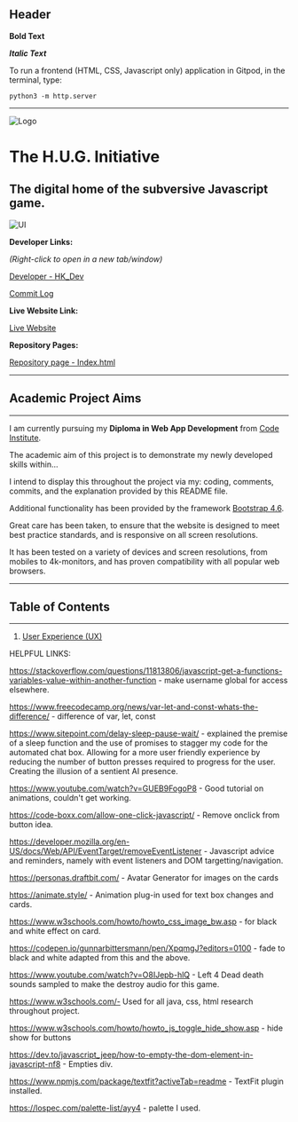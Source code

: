 ## Header

**Bold Text**

***Italic Text***

To run a frontend (HTML, CSS, Javascript only) application in Gitpod, in the terminal, type:

`python3 -m http.server`

------

![Logo](assets/images/)

# The H.U.G. Initiative

## The digital home of the subversive Javascript game.

![UI](docs/ui/)

**Developer Links:**

*(Right-click to open in a new tab/window)*

[Developer - HK_Dev](https://github.com/Hadokane "Hadokane - Github")

[Commit Log](https://github.com/Hadokane/)

**Live Website Link:**

[Live Website](https://hadokane.github.io/CI_PP2 "H.U.G.")

**Repository Pages:**

[Repository page - Index.html](../)

---
## Academic Project Aims
---

I am currently pursuing my **Diploma in Web App Development** from [Code Institute](https://codeinstitute.net/ "code institute").

The academic aim of this project is to demonstrate my newly developed skills within...

I intend to display this throughout the project via my: coding, comments, commits, and the explanation provided by this README file.

Additional functionality has been provided by the framework [Bootstrap 4.6](https://getbootstrap.com/).

Great care has been taken, to ensure that the website is designed to meet best practice standards, and is responsive on all screen resolutions.

It has been tested on a variety of devices and screen resolutions, from mobiles to 4k-monitors, and has proven compatibility with all popular web browsers.

---
## Table of Contents
---

1. [User Experience (UX)](#user-experience---ux)

HELPFUL LINKS:

https://stackoverflow.com/questions/11813806/javascript-get-a-functions-variables-value-within-another-function - make username global for access elsewhere.

https://www.freecodecamp.org/news/var-let-and-const-whats-the-difference/ - difference of var, let, const

https://www.sitepoint.com/delay-sleep-pause-wait/ - explained the premise of a sleep function and the use of promises to stagger my code for the automated chat box. Allowing for a more user friendly experience by reducing the number of button presses required to progress for the user. Creating the illusion of a sentient AI presence.

https://www.youtube.com/watch?v=GUEB9FogoP8 - Good tutorial on animations, couldn't get working.

https://code-boxx.com/allow-one-click-javascript/ - Remove onclick from button idea.

https://developer.mozilla.org/en-US/docs/Web/API/EventTarget/removeEventListener - Javascript advice and reminders, namely with event listeners and DOM targetting/navigation.

https://personas.draftbit.com/ - Avatar Generator for images on the cards

https://animate.style/ - Animation plug-in used for text box changes and cards.

https://www.w3schools.com/howto/howto_css_image_bw.asp - for black and white effect on card.

https://codepen.io/gunnarbittersmann/pen/XpqmgJ?editors=0100 - fade to black and white adapted from this and the above.

https://www.youtube.com/watch?v=O8IJepb-hlQ - Left 4 Dead death sounds sampled to make the destroy audio for this game.

https://www.w3schools.com/- Used for all java, css, html research throughout project.

https://www.w3schools.com/howto/howto_js_toggle_hide_show.asp - hide show for buttons

https://dev.to/javascript_jeep/how-to-empty-the-dom-element-in-javascript-nf8 - Empties div.

https://www.npmjs.com/package/textfit?activeTab=readme - TextFit  plugin installed.

https://lospec.com/palette-list/ayy4 - palette I used.